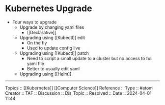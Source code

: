 # Kubernetes Upgrade

- Four ways to upgrade
	- Upgrade by changing yaml files
		- [[Declarative]]
	- Upgrading using [[Kubectl]] edit
		- On the fly 
		- Used to update config live 
	- Upgrading using [[Kubectl]] patch
		- Need to script a small update to a cluster but no access to full yaml file
		- Better to usually edit yaml
	- Upgrading using [[Helm]]
---
Topics :: [[Kubernetes]] [[Computer Science]]
Reference ::
Type :: #atom
Creator ::
TAF ::
Discussion ::
Dis_Topic :: 
Resolved ::
Date :: 2024-04-01 11:44
